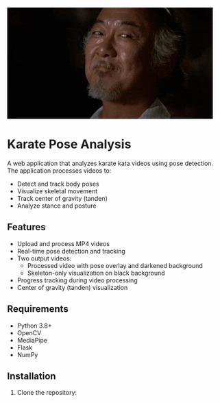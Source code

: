 ![Kata Pose Detection](/static/images/miyagi.gif)

# Karate Pose Analysis

A web application that analyzes karate kata videos using pose detection. The application processes videos to:
- Detect and track body poses
- Visualize skeletal movement
- Track center of gravity (tanden)
- Analyze stance and posture

## Features
- Upload and process MP4 videos
- Real-time pose detection and tracking
- Two output videos:
  - Processed video with pose overlay and darkened background
  - Skeleton-only visualization on black background
- Progress tracking during video processing
- Center of gravity (tanden) visualization

## Requirements
- Python 3.8+
- OpenCV
- MediaPipe
- Flask
- NumPy

## Installation
1. Clone the repository:
